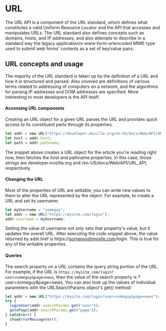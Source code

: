 # URL

The URL API is a component of the URL standard, which defines what constitutes a valid Uniform Resource Locator and the API that accesses and manipulates URLs. The URL standard also defines concepts such as domains, hosts, and IP addresses, and also attempts to describe in a standard way the legacy application/x-www-form-urlencoded MIME type used to submit web forms' contents as a set of key/value pairs.

## URL concepts and usage
The majority of the URL standard is taken up by the definition of a URL and how it is structured and parsed. Also covered are definitions of various terms related to addressing of computers on a network, and the algorithms for parsing IP addresses and DOM addresses are specified. More interesting to most developers is the API itself.

#### Accessing URL components
Creating an URL object for a given URL parses the URL and provides quick access to its constituent parts through its properties.
```js
let addr = new URL("https://developer.mozilla.org/en-US/docs/Web/API/URL_API");
let host = addr.host;
let path = addr.pathname;
```
The snippet above creates a URL object for the article you're reading right now, then fetches the host and pathname properties. In this case, those strings are developer.mozilla.org and /en-US/docs/Web/API/URL_API, respectively.

#### Changing the URL
Most of the properties of URL are settable; you can write new values to them to alter the URL represented by the object. For example, to create a URL and set its username:
```js
let myUsername = "someguy";
let addr = new URL("https://mysite.com/login");
addr.username = myUsername;
```
Setting the value of username not only sets that property's value, but it updates the overall URL. After executing the code snippet above, the value returned by addr.href is https://someguy@mysite.com/login. This is true for any of the writable properties.

#### Queries
The search property on a URL contains the query string portion of the URL. For example, if the URL is `https://mysite.com/login?user=someguy&page=news`, then the value of the search property is ?user=someguy&page=news. You can also look up the values of individual parameters with the URLSearchParams object's get() method:
```js
let addr = new URL("https://mysite.com/login?user=someguy&page=news");
try {
  loginUser(addr.searchParams.get("user"));
  gotoPage(addr.searchParams.get("page"));
} catch(err) {
  showErrorMessage(err);
}
```